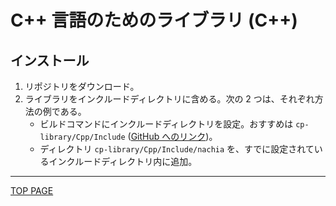 # C++ 言語のためのライブラリ (C++)

## インストール

1. リポジトリをダウンロード。
2. ライブラリをインクルードディレクトリに含める。次の 2 つは、それぞれ方法の例である。
    - ビルドコマンドにインクルードディレクトリを設定。おすすめは `cp-library/Cpp/Include` ([GitHub へのリンク](https://github.com/NachiaVivias/cp-library/tree/main/Cpp/Include))。
    - ディレクトリ `cp-library/Cpp/Include/nachia` を、すでに設定されているインクルードディレクトリ内に追加。

---

[TOP PAGE](https://nachiavivias.github.io/cp-library/)
